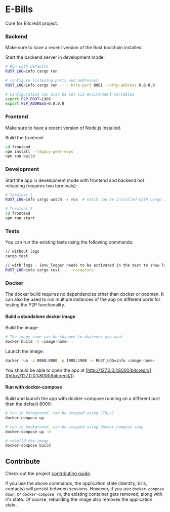 # E-Bills

Core for Bitcredit project.

### Backend

Make sure to have a recent version of the Rust toolchain installed.

Start the backend server in development mode:

```bash
# Run with defaults
RUST_LOG=info cargo run

# configure listening ports and addresses
RUST_LOG=info cargo run -- --http-port 8001 --http-address 0.0.0.0

# Configuration can also be set via environment variables
export P2P_PORT=1909
export P2P_ADDRESS=0.0.0.0
```

### Frontend

Make sure to have a recent version of Node.js installed.

Build the frontend:

```bash
cd frontend
npm install --legacy-peer-deps
npm run build
```

### Development

Start the app in development mode with frontend and backend hot reloading (requires two terminals):

```bash
# Terminal 1
RUST_LOG=info cargo watch -x run  # watch can be installed with cargo install cargo-watch

# Terminal 2
cd frontend
npm run start
```

### Tests

You can run the existing tests using the following commands:

```bash
// without logs
cargo test

// with logs - (env_logger needs to be activated in the test to show logs)
RUST_LOG=info cargo test -- --nocapture
```

### Docker

The docker build requires no dependencies other than docker or podman. It can also be used
to run multiple instances of the app on different ports for testing the P2P functionality.

#### Build a standalone docker image

Build the image:

```bash
# The image name can be changed to whatever you want
docker build -t <image-name> .
```

Launch the image:

```bash
docker run -p 8000:8000 -p 1908:1908 -e RUST_LOG=info <image-name>
```

You should be able to open the app at [http://127.0.0.1:8000/bitcredit/]([http://127.0.0.1:8000/bitcredit/])

#### Run with docker-compose

Build and launch the app with docker-compose running on a different port than the default 8000:

```bash
# run in foreground, can be stopped using CTRL+C
docker-compose up

# run in background, can be stopped using docker-compose stop
docker-compose up -d

# rebuild the image
docker-compose build
```

## Contribute

Check out the project [contributing guide](./CONTRIBUTING.md).

If you use the above commands, the application state (identity, bills, contacts) will persist between sessions. However, if you use `docker-compose down`, or `docker-compose rm`, the existing container gets removed, along with it's state.
Of course, rebuilding the image also removes the application state.

